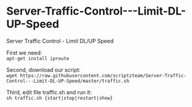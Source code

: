 # Server-Traffic-Control---Limit-DL-UP-Speed
Server Traffic Control - Limit DL/UP Speed

First we need:  
```apt-get install iproute```
  
Second, download our script:  
```wget https://raw.githubusercontent.com/scriptzteam/Server-Traffic-Control---Limit-DL-UP-Speed/master/traffic.sh```

Third, edit file traffic.sh and run it:  
```sh traffic.sh {start|stop|restart|show}```
